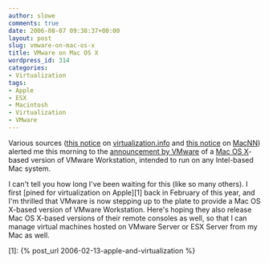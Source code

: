 ```yaml
---
author: slowe
comments: true
date: 2006-08-07 09:38:37+00:00
layout: post
slug: vmware-on-mac-os-x
title: VMware on Mac OS X
wordpress_id: 314
categories:
- Virtualization
tags:
- Apple
- ESX
- Macintosh
- Virtualization
- VMware
---
```


Various sources ([this notice](http://www.virtualization.info/2006/08/vmware-workstation-for-mac-os-x-to.html) on [virtualization.info](http://www.virtualization.info/) and [this notice](http://www.macnn.com/articles/06/08/07/vmware.pre.registration/) on [MacNN](http://www.macnn.com/)) alerted me this morning to the [announcement by VMware](http://vmware.rsc02.net/servlet/campaignrespondent?_ID_=vmwi.1756) of a [Mac OS X](http://www.apple.com/macosx/)-based version of VMware Workstation, intended to run on any Intel-based Mac system.

I can't tell you how long I've been waiting for this (like so many others). I first [pined for virtualization on Apple][1] back in February of this year, and I'm thrilled that VMware is now stepping up to the plate to provide a Mac OS X-based version of VMware Workstation. Here's hoping they also release Mac OS X-based versions of their remote consoles as well, so that I can manage virtual machines hosted on VMware Server or ESX Server from my Mac as well.

[1]: {% post_url 2006-02-13-apple-and-virtualization %}
